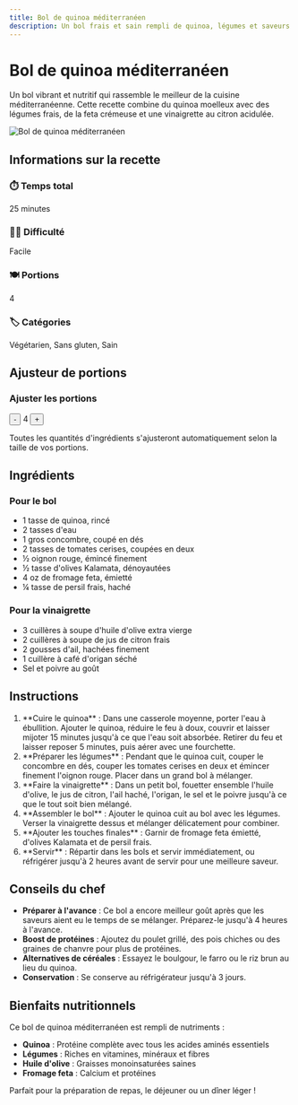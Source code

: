 ```yaml
---
title: Bol de quinoa méditerranéen
description: Un bol frais et sain rempli de quinoa, légumes et saveurs méditerranéennes.
---
```


# Bol de quinoa méditerranéen

Un bol vibrant et nutritif qui rassemble le meilleur de la cuisine méditerranéenne. Cette recette combine du quinoa moelleux avec des légumes frais, de la feta crémeuse et une vinaigrette au citron acidulée.

![Bol de quinoa méditerranéen](https://images.pexels.com/photos/1640777/pexels-photo-1640777.jpeg?auto=compress&cs=tinysrgb&w=800)

## Informations sur la recette

<div class="recipe-info-grid">
  <div class="recipe-info-card">
    <h3>⏱️ Temps total</h3>
    <p>25 minutes</p>
  </div>
  <div class="recipe-info-card">
    <h3>👨‍🍳 Difficulté</h3>
    <p>Facile</p>
  </div>
  <div class="recipe-info-card">
    <h3>🍽️ Portions</h3>
    <p id="current-servings">4</p>
  </div>
  <div class="recipe-info-card">
    <h3>🏷️ Catégories</h3>
    <p>Végétarien, Sans gluten, Sain</p>
  </div>
</div>

## Ajusteur de portions

<div class="portion-adjuster">
  <h3>Ajuster les portions</h3>
  <div class="portion-controls">
    <button class="portion-btn" id="decrease-portions">-</button>
    <span class="portion-display" id="portion-display">4</span>
    <button class="portion-btn" id="increase-portions">+</button>
  </div>
  <p>Toutes les quantités d'ingrédients s'ajusteront automatiquement selon la taille de vos portions.</p>
</div>

## Ingrédients

<div class="ingredients-list">
  <h3>Pour le bol</h3>
  <ul id="ingredients-list">
    <li>
      <div class="ingredient-checkbox" data-ingredient="quinoa"></div>
      <span class="ingredient-text"><span class="amount" data-base="1">1</span> tasse de quinoa, rincé</span>
    </li>
    <li>
      <div class="ingredient-checkbox" data-ingredient="water"></div>
      <span class="ingredient-text"><span class="amount" data-base="2">2</span> tasses d'eau</span>
    </li>
    <li>
      <div class="ingredient-checkbox" data-ingredient="cucumber"></div>
      <span class="ingredient-text"><span class="amount" data-base="1">1</span> gros concombre, coupé en dés</span>
    </li>
    <li>
      <div class="ingredient-checkbox" data-ingredient="tomatoes"></div>
      <span class="ingredient-text"><span class="amount" data-base="2">2</span> tasses de tomates cerises, coupées en deux</span>
    </li>
    <li>
      <div class="ingredient-checkbox" data-ingredient="red-onion"></div>
      <span class="ingredient-text"><span class="amount" data-base="0.5">½</span> oignon rouge, émincé finement</span>
    </li>
    <li>
      <div class="ingredient-checkbox" data-ingredient="olives"></div>
      <span class="ingredient-text"><span class="amount" data-base="0.5">½</span> tasse d'olives Kalamata, dénoyautées</span>
    </li>
    <li>
      <div class="ingredient-checkbox" data-ingredient="feta"></div>
      <span class="ingredient-text"><span class="amount" data-base="4">4</span> oz de fromage feta, émietté</span>
    </li>
    <li>
      <div class="ingredient-checkbox" data-ingredient="parsley"></div>
      <span class="ingredient-text"><span class="amount" data-base="0.25">¼</span> tasse de persil frais, haché</span>
    </li>
  </ul>

  <h3>Pour la vinaigrette</h3>
  <ul>
    <li>
      <div class="ingredient-checkbox" data-ingredient="olive-oil"></div>
      <span class="ingredient-text"><span class="amount" data-base="3">3</span> cuillères à soupe d'huile d'olive extra vierge</span>
    </li>
    <li>
      <div class="ingredient-checkbox" data-ingredient="lemon-juice"></div>
      <span class="ingredient-text"><span class="amount" data-base="2">2</span> cuillères à soupe de jus de citron frais</span>
    </li>
    <li>
      <div class="ingredient-checkbox" data-ingredient="garlic"></div>
      <span class="ingredient-text"><span class="amount" data-base="2">2</span> gousses d'ail, hachées finement</span>
    </li>
    <li>
      <div class="ingredient-checkbox" data-ingredient="oregano"></div>
      <span class="ingredient-text"><span class="amount" data-base="1">1</span> cuillère à café d'origan séché</span>
    </li>
    <li>
      <div class="ingredient-checkbox" data-ingredient="salt"></div>
      <span class="ingredient-text">Sel et poivre au goût</span>
    </li>
  </ul>
</div>

## Instructions

<ol class="instructions-list">
  <li>**Cuire le quinoa** : Dans une casserole moyenne, porter l'eau à ébullition. Ajouter le quinoa, réduire le feu à doux, couvrir et laisser mijoter 15 minutes jusqu'à ce que l'eau soit absorbée. Retirer du feu et laisser reposer 5 minutes, puis aérer avec une fourchette.</li>
  
  <li>**Préparer les légumes** : Pendant que le quinoa cuit, couper le concombre en dés, couper les tomates cerises en deux et émincer finement l'oignon rouge. Placer dans un grand bol à mélanger.</li>
  
  <li>**Faire la vinaigrette** : Dans un petit bol, fouetter ensemble l'huile d'olive, le jus de citron, l'ail haché, l'origan, le sel et le poivre jusqu'à ce que le tout soit bien mélangé.</li>
  
  <li>**Assembler le bol** : Ajouter le quinoa cuit au bol avec les légumes. Verser la vinaigrette dessus et mélanger délicatement pour combiner.</li>
  
  <li>**Ajouter les touches finales** : Garnir de fromage feta émietté, d'olives Kalamata et de persil frais.</li>
  
  <li>**Servir** : Répartir dans les bols et servir immédiatement, ou réfrigérer jusqu'à 2 heures avant de servir pour une meilleure saveur.</li>
</ol>

## Conseils du chef

- **Préparer à l'avance** : Ce bol a encore meilleur goût après que les saveurs aient eu le temps de se mélanger. Préparez-le jusqu'à 4 heures à l'avance.
- **Boost de protéines** : Ajoutez du poulet grillé, des pois chiches ou des graines de chanvre pour plus de protéines.
- **Alternatives de céréales** : Essayez le boulgour, le farro ou le riz brun au lieu du quinoa.
- **Conservation** : Se conserve au réfrigérateur jusqu'à 3 jours.

## Bienfaits nutritionnels

Ce bol de quinoa méditerranéen est rempli de nutriments :
- **Quinoa** : Protéine complète avec tous les acides aminés essentiels
- **Légumes** : Riches en vitamines, minéraux et fibres
- **Huile d'olive** : Graisses monoinsaturées saines
- **Fromage feta** : Calcium et protéines

Parfait pour la préparation de repas, le déjeuner ou un dîner léger !

<script>
document.addEventListener('DOMContentLoaded', function() {
  let currentServings = 4;
  const baseServings = 4;
  
  const portionDisplay = document.getElementById('portion-display');
  const currentServingsDisplay = document.getElementById('current-servings');
  const decreaseBtn = document.getElementById('decrease-portions');
  const increaseBtn = document.getElementById('increase-portions');
  const amounts = document.querySelectorAll('.amount');
  const checkboxes = document.querySelectorAll('.ingredient-checkbox');
  
  // Portion adjustment
  decreaseBtn?.addEventListener('click', () => {
    if (currentServings > 1) {
      currentServings--;
      updatePortions();
    }
  });
  
  increaseBtn?.addEventListener('click', () => {
    if (currentServings < 12) {
      currentServings++;
      updatePortions();
    }
  });
  
  function updatePortions() {
    const multiplier = currentServings / baseServings;
    
    portionDisplay.textContent = currentServings;
    currentServingsDisplay.textContent = currentServings;
    
    amounts.forEach(amount => {
      const baseAmount = parseFloat(amount.dataset.base);
      const newAmount = baseAmount * multiplier;
      
      // Format the amount nicely
      if (newAmount < 1 && newAmount > 0) {
        // Convert to fraction for small amounts
        if (newAmount === 0.25) amount.textContent = '¼';
        else if (newAmount === 0.5) amount.textContent = '½';
        else if (newAmount === 0.75) amount.textContent = '¾';
        else amount.textContent = newAmount.toFixed(2);
      } else if (newAmount % 1 === 0) {
        amount.textContent = Math.round(newAmount);
      } else {
        amount.textContent = newAmount.toFixed(1);
      }
    });
  }
  
  // Ingredient checking
  checkboxes.forEach(checkbox => {
    checkbox.addEventListener('click', function() {
      this.classList.toggle('checked');
      const ingredientText = this.nextElementSibling;
      ingredientText.classList.toggle('checked');
    });
  });
});
</script>